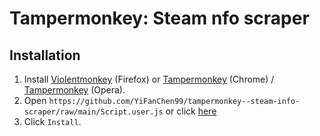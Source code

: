 # Tampermonkey: Steam nfo scraper

## Installation

1. Install [Violentmonkey](https://addons.mozilla.org/en-us/firefox/addon/violentmonkey/) (Firefox) or [Tampermonkey](https://chrome.google.com/webstore/detail/tampermonkey/dhdgffkkebhmkfjojejmpbldmpobfkfo) (Chrome) / [Tampermonkey](https://addons.opera.com/en/extensions/details/tampermonkey-beta/) (Opera).
2. Open `https://github.com/YiFanChen99/tampermonkey--steam-info-scraper/raw/main/Script.user.js` or click [here](https://github.com/YiFanChen99/tampermonkey--steam-info-scraper/raw/main/Script.user.js)
3. Click `Install`.
